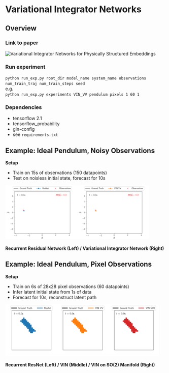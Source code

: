 # Variational Integrator Networks

## Overview

### Link to paper

![Variational Integrator Networks for Physically Structured Embeddings](https://arxiv.org/abs/1910.09349)

### Run experiment
`python run_exp.py root_dir model_name system_name observations num_train_traj num_train_steps seed`</br>
e.g. </br>
`python run_exp.py experiments VIN_VV pendulum pixels 1 60 1`

### Dependencies
- tensorflow 2.1
- tensorflow_probability
- gin-config
- see `requirements.txt`

## Example: Ideal Pendulum, Noisy Observations

__Setup__
- Train on 15s of observations (150 datapoints)
- Test on noisless initial state, forecast for 10s

<div style="display: flex; justify-content: row;">
  <img src="figures/pendulum_resnet_noisy.gif" width=45%>
  <img src="figures/pendulum_vinvv_noisy.gif" width=45%>
</div>

#### Recurrent Residual Network (Left) / Variational Integrator Network (Right) 

## Example: Ideal Pendulum, Pixel Observations

__Setup__
- Train on 6s of 28x28 pixel observations (60 datapoints)
- Infer latent initial state from 1s of data
- Forecast for 10s, reconstruct latent path

<div style="display: flex; justify-content: row;">
<img src="figures/pendulum/pixels-60/ResNet/1/eval/figures/traj_0.gif" width=32% title="Test"/>
<img src="figures/pendulum/pixels-60/VIN_VV/1/eval/figures/traj_0.gif" width=32% />
<img src="figures/pendulum/pixels-60/VIN_SO2/1/eval/figures/traj_0.gif" width=32% />
</div>

#### Recurrent ResNet (Left) / VIN (Middle) / VIN on SO(2) Manifold (Right)